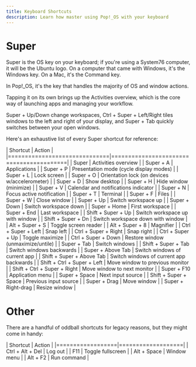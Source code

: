 ```yaml
---
title: Keyboard Shortcuts
description: Learn how master using Pop!_OS with your keyboard
---
```


# Super

<!-- TODO: Add Pop! key when that starts shipping -->

Super is the OS key on your keyboard; if you're using a System76 computer, it 
will be the Ubuntu logo. On a computer that came with Windows, it's the Windows
key. On a Mac, it's the Command key.

In Pop!_OS, it's the key that handles the majority of OS and window actions.

Tapping it on its own brings up the Activities overview, which is the core way
of launching apps and managing your workflow.

Super + Up/Down change workspaces, Ctrl + Super + Left/Right tiles windows to 
the left and right of your display, and Super + Tab quickly switches between
your open windows.

Here's an exhaustive list of every Super shortcut for reference:

| Shortcut                     | Action                                  |
|==============================|=========================================|
| Super                        | Activities overview                     |
| Super + A                    | Applications                            |
| Super + P                    | Presentation mode (cycle display modes) |
| Super + L                    | Lock screen                             |
| Super + O              | Orientation lock (on devices w/accelerometer) |
| Super + D                    | Show desktop                            |
| Super + H                    | Hide window (minimize)                  |
| Super + V                    | Calendar and notifications indicator    |
| Super + N                    | Focus active notification               |
| Super + T                    | Terminal                                |
| Super + F                    | Files                                   |
| Super + W                    | Close window                            |
| Super + Up                   | Switch workspace up                     |
| Super + Down                 | Switch workspace down                   |
| Super + Home                 | First workspace                         |
| Super + End                  | Last workspace                          |
| Shift + Super + Up           | Switch workspace up with window         |
| Shift + Super + Dn           | Switch workspace down with window       |
| Alt + Super + S              | Toggle screen reader                    |
| Alt + Super + 8              | Magnifier                               |
| Ctrl + Super + Left          | Snap left                               |
| Ctrl + Super + Right         | Snap right                              |
| Ctrl + Super + Up            | Toggle maximize                         |
| Ctrl + Super + Down          | Restore window (unmaximize/untile)      |
| Super + Tab                  | Switch windows                          |
| Shift + Super + Tab          | Switch windows backwards                |
| Super + Above Tab            | Switch windows of current app           |
| Shift + Super + Above Tab    | Switch windows of current app backwards |
| Shift + Ctrl + Super + Left  | Move window to previous monitor         |
| Shift + Ctrl + Super + Right | Move window to next monitor             |
| Super + F10                  | Application menu                        |
| Super + Space                | Next input source                       |
| Shift + Super + Space        | Previous input source                   |
| Super + Drag                 | Move window                             |
| Super + Right-drag           | Resize window                           |


# Other

There are a handful of oddball shortcuts for legacy reasons, but they might come
in handy:

| Shortcut         | Action            |
|==================|===================|
| Ctrl + Alt + Del | Log out           |
| F11              | Toggle fullscreen |
| Alt + Space      | Window menu       |
| Alt + F2         | Run command       |
